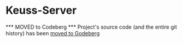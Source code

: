 # Keuss-Server

*** MOVED to Codeberg ***
Project's source code (and the entire git history) has been [moved to Godeberg](https://codeberg.org/pepmartinez/keuss-server)
